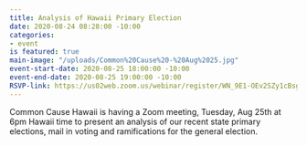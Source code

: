 ```yaml
---
title: Analysis of Hawaii Primary Election
date: 2020-08-24 08:28:00 -10:00
categories:
- event
is featured: true
main-image: "/uploads/Common%20Cause%20-%20Aug%2025.jpg"
event-start-date: 2020-08-25 18:00:00 -10:00
event-end-date: 2020-08-25 19:00:00 -10:00
RSVP-link: https://us02web.zoom.us/webinar/register/WN_9E1-OEv2SZy1cBsgivuCVA
---
```


Common Cause Hawaii is having a Zoom meeting, Tuesday, Aug 25th at 6pm Hawaii time to present an analysis of our recent state primary elections, mail in voting and ramifications for the general election. 
